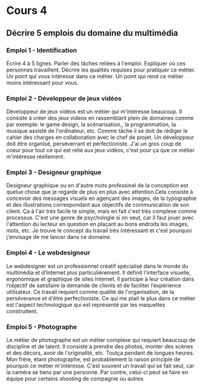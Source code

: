 # Cours 4
## Décrire 5 emplois du domaine du multimédia


### Emploi 1 - Identification
Écrire 4 à 5 lignes. Parler des tâches reliées à l'emploi. Expliquer où ces personnes travaillent. Décrire les qualités requises pour pratiquer ce métier. Un point qui vous intéresse dans ce métier. Un point qui rend ce métier moins intéressant pour vous.  

### Emploi 2 - Développeur de jeux vidéos
Développeur de jeux vidéos est un métier qui m'intéresse beaucoup. Il consiste à créer des jeux videos en rassemblant plein de domaines comme par exemple: le game design, la scénarisation,, la programmation, la musique assisté de l'ordinateur, etc. Comme tâche il se doit de rédiger le cahier des charges en collaboration avec le chef de projet. Un développeur doit être organisé, perséverrant et perfectioniste. J'ai un gros coup de coeur pour tout ce qui est relié aux jeux vidéos, c'est pour ça que ce métier m'intéresse réellement.

### Emploi 3 - Designeur graphique
Designeur graphique ou en d'autre mots professinel de la conception est quelue chose que je regarde de plus en plus avec attention.Cela consiste à concevoir des messages visuels en agençant des images, de la typographie et des illustrations correspondant aux objectifs de communication de son client. Ça à l'air très facile te simple, mais en fait c'est très complexe comme processus. C'est une genre de psychologie si on veut, car il faut jouer avec l'attention du lecteur en question en plaçant au bons endroits les images, mots, etc. Je trouve le concept du travail très intéressant et c'est pourquoi j'envisage de me lancer dans ce domaine.

### Emploi 4 - Le webdesigneur
Le webdesigner est un professionnel créatif spécialisé dans le monde du multimédia et d’Internet plus particulièrement. Il définit l’interface visuelle, ergonomique et graphique de sites Internet. Il participe à leur création dans l’objectif de satisfaire la demande de clients et de faciliter l’expérience utilisateur. Ce travail requiert comme qualité de l'organisation, de la perséverance et d'être perfectioniste. Ce qui me plait le plus dans ce métier est l'aspect technologique qui est représenté par les maquettes construitent.
### Emploi 5 - Photographe
Le métier de photographe est un métier complexe qui requiert beaucoup de discipline et de talent. Il consiste a prendre des photos, monter des scènes et des décors, avoir de l'originalité, etc. Toutça pendant de longues heures. Mon frère, étant photographe, est probablement la raison principle de pourquoi ce métier m'intéresse. C'est souvent un travail qui se fait seul, car la caméra se tiens par une personne. Par contre, celui-ci peut se faire en équipe pour certains shooting de compagnie ou autres.


